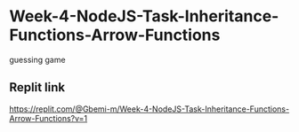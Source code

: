 # Week-4-NodeJS-Task-Inheritance-Functions-Arrow-Functions
guessing game

## Replit link
https://replit.com/@Gbemi-m/Week-4-NodeJS-Task-Inheritance-Functions-Arrow-Functions?v=1
